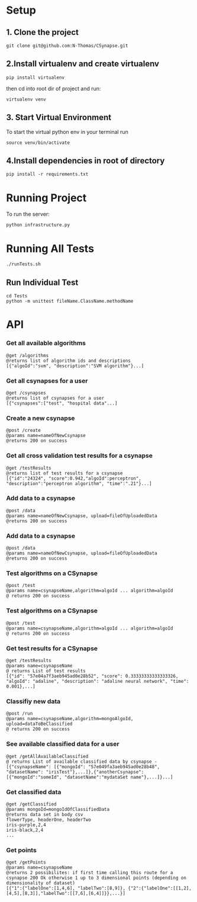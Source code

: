 # Setup
## 1. Clone the project
```
git clone git@github.com:N-Thomas/CSynapse.git
```
## 2.Install virtualenv and create virtualenv
```
pip install virtualenv
```
then cd into root dir of project and run:
```
virtualenv venv
```
## 3. Start Virtual Environment
To start the virtual python env in your terminal run
```
source venv/bin/activate
```

## 4.Install dependencies in root of directory
```
pip install -r requirements.txt
```

# Running Project
To run the server:
```
python infrastructure.py
```

# Running All Tests
```
./runTests.sh
```

## Run Individual Test
```
cd Tests
python -m unittest fileName.ClassName.methodName
```
# API

### Get all available algorithms
```
@get /algorithms
@returns list of algorithm ids and descriptions
[{"algoId":"svm", "description":"SVM algorithm"}...]
```

### Get all csynapses for a user
```
@get /csynapses
@returns list of csynapses for a user
[{"csynapses":["test", "hospital data"...]
```

### Create a new csynapse
```
@post /create
@params name=nameOfNewCsynapse
@returns 200 on success
```

### Get all cross validation test results for a csynapse
```
@get /testResults
@returns list of test results for a csynapse 
[{"id":"24324", "score":0.942,"algoId":perceptron", "description":"perceptron algorithm", "time":".21"}...]
```

### Add data to a csynapse
```
@post /data
@params name=nameOfNewCsynapse, upload=fileOfUploadedData
@returns 200 on success
```

### Add data to a csynapse
```
@post /data
@params name=nameOfNewCsynapse, upload=fileOfUploadedData
@returns 200 on success
```

### Test algorithms on a CSynapse
```
@post /test
@params name=csynapseName,algorithm=algoId ... algorithm=algoId
@ returns 200 on success
```

### Test algorithms on a CSynapse
```
@post /test
@params name=csynapseName,algorithm=algoId ... algorithm=algoId
@ returns 200 on success
```

### Get test results for a CSynapse
```
@get /testResults
@params name=csynapseName
@ returns List of test results
[{"id": "57e04a7f3aeb945ad0e28b52", "score": 0.33333333333333326, "algoId": "adaline", "description": "adaline neural network", "time": 0.001},...]
```

### Classifiy new data
```
@post /run
@params name=csynapseName,algorithm=mongoAlgoId, upload=dataToBeClassified
@ returns 200 on success
```

### See available classified data for a user
```
@get /getAllAvailableClassified
@ returns List of available classified data by csynapse -
[{"csynapseName": [{"mongoId": "57e049fa3aeb945ad0e28b48", "datasetName": "irisTest"},...]},{"anotherCsynapse":[{"mongoId":"someId", "datasetName":"mydataSet name"},...]}...]
```

### Get classified data
```
@get /getClassified
@params mongoId=mongoIdOfClassifiedData
@returns data set in body csv
flowerType, headerOne, headerTwo
iris-purple,2,4
iris-black,2,4
...
```

### Get points
```
@get /getPoints
@params name=csynapseName
@returns 2 possibilites: if first time calling this route for a csynapse 200 Ok otherwise 1 up to 3 dimensional points (depending on dimensionality of dataset)
[{"1":{"labelOne":[1,4,6], "labelTwo":[8,9]}, {"2":{"labelOne":[[1,2],[4,5],[8,3]],"labelTwo":[[7,6],[6,4]]}},...}]
```
